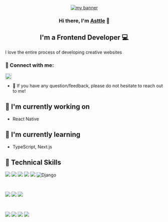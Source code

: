 
                                                                                                                                         
                                                                                                                                         
<p align="center">
  <a href="https://asttle.github.io/" target="_blank" rel="noreferrer"><img src="https://user-images.githubusercontent.com/64640283/185868204-9da3ec10-aedc-42a7-9964-b825046806f6.png" alt="my banner"></a>
</p>                                                                                                                       
                                                                                                                                        
<h3 align="center">
Hi there, I'm <a href="https://asttle.github.io/" target="_blank" rel="noreferrer">Asttle</a> 👋
</h3>

<h2 align="center">
I'm a Frontend Developer 💻
</h2> 

I love the entire process of developing creative websites

### 🤝 Connect with me:

<a href="https://www.linkedin.com/in/asttle-joseph-858865145/"><img align="left" src="https://raw.githubusercontent.com/yushi1007/yushi1007/main/images/linkedin.svg" alt="Asttle | LinkedIn" width="21px"/></a>
</br>
- 💬 If you have any question/feedback, please do not hesitate to reach out to me!

## 🔭 I'm currently working on

- React Native

## 🌱 I'm currently learning

- TypeScript, Next.js

## 💼 Technical Skills

![](https://img.shields.io/badge/Code-React-informational?style=flat&logo=react&color=61DAFB)
![](https://img.shields.io/badge/Code-Redux-informational?style=flat&logo=Redux&color=764ABC)
![](https://img.shields.io/badge/Code-JavaScript-informational?style=flat&logo=JavaScript&color=F7DF1E)
![](https://img.shields.io/badge/Code-HTML5-informational?style=flat&logo=HTML5&color=E34F26)
![](https://img.shields.io/badge/Code-Python-informational?style=flat&logo=Python&color=003B57)
![Django](https://img.shields.io/badge/django-%23092E20.svg?style=for-the-badge&logo=django&logoColor=white)

</br>

![](https://img.shields.io/badge/Style-Bootstrap-informational?style=flat&logo=Bootstrap&color=7952B3)
![](https://img.shields.io/badge/Style-CSS3-informational?style=flat&logo=CSS3&color=1572B6)
![](https://img.shields.io/badge/Style-styled--components-informational?style=flat&logo=styled-components&color=DB7093)

</br>

![](https://img.shields.io/badge/Tools-NPM-informational?style=flat&logo=NPM&color=CB3837)
![](https://img.shields.io/badge/Tools-Postman-informational?style=flat&logo=Postman&color=FF6C37)
![](https://img.shields.io/badge/Tools-Git-informational?style=flat&logo=Git&color=F05032)
![](https://img.shields.io/badge/Tools-GitHub-informational?style=flat&logo=GitHub&color=181717)
